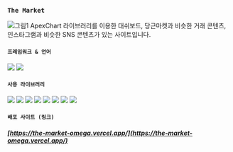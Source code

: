 ### `The Market`
![그림1](https://github.com/JunDemi/the-market/assets/26836516/577bdcb8-0dd6-4d97-8853-ba344a8be58b)
ApexChart 라이브러리를 이용한 대쉬보드, 당근마켓과 비슷한 거래 콘텐츠, 인스타그램과 비슷한 SNS 콘텐츠가 있는 사이트입니다.
#### `프레임워크 & 언어`
<img src="https://img.shields.io/badge/Next.js 14-000000?style=for-the-badge&logo=nextdotjs&logoColor=ffffff"/> <img src="https://img.shields.io/badge/TypeScript-3178C6?style=for-the-badge&logo=typescript&logoColor=ffffff"/>
#### `사용 라이브러리`
<img src="https://img.shields.io/badge/Firebase-DD2C00?style=for-the-badge&logo=firebase&logoColor=ffffff"/> <img src="https://img.shields.io/badge/React Query-FF4154?style=for-the-badge&logo=reactquery&logoColor=ffffff"/> <img src="https://img.shields.io/badge/React Hook Form-EC5990?style=for-the-badge&logo=reacthookform&logoColor=ffffff"/> <img src="https://img.shields.io/badge/Recoil-3578E5?style=for-the-badge&logo=recoil&logoColor=ffffff"/> <img src="https://img.shields.io/badge/Styled Components-DB7093?style=for-the-badge&logo=styledcomponents&logoColor=ffffff"/> <img src="https://img.shields.io/badge/Framer Motion-0055FF?style=for-the-badge&logo=framer&logoColor=ffffff"/> <img src="https://img.shields.io/badge/scss-CC6699?style=for-the-badge&logo=Sass&logoColor=ffffff"/> <img src="https://img.shields.io/badge/ApexChart.js-1ce284?style=for-the-badge"/>
#### `배포 사이트 (링크)`
##### [https://the-market-omega.vercel.app/](https://the-market-omega.vercel.app/)
